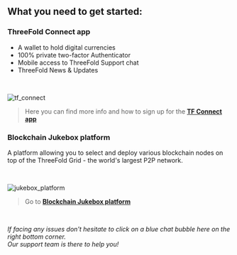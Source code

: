 ## What you need to get started:

### ThreeFold Connect app

- A wallet to hold digital currencies
- 100% private two-factor Authenticator
- Mobile access to ThreeFold Support chat
- ThreeFold News & Updates

<br/>

![tf_connect](img/tf_connect.png)

> Here you can find more info and how to sign up for the [**TF Connect app**](threefold:threefold_connect)


### Blockchain Jukebox platform

A platform allowing you to select and deploy various blockchain nodes on top of the ThreeFold Grid - the world's largest P2P network.

<br/>

![jukebox_platform](img/jukebox_platform.png)

> Go to [**Blockchain Jukebox platform**](https://staging.blockchainjukebox.com/auth/login?next_url=/jukebox)

<br/>

_If facing any issues don't hesitate to click on a blue chat bubble here on the right bottom corner. 
<br/>
Our support team is there to help you!_